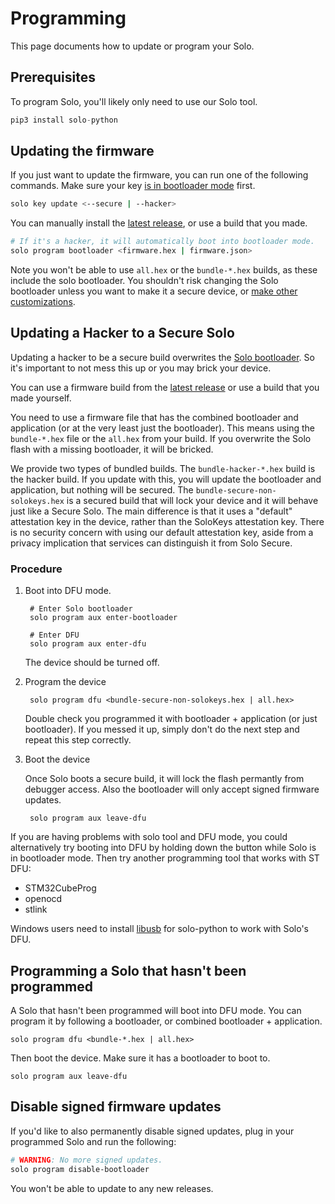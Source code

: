 # Programming

This page documents how to update or program your Solo.

## Prerequisites

To program Solo, you'll likely only need to use our Solo tool.

```python
pip3 install solo-python
```

## Updating the firmware

If you just want to update the firmware, you can run one of the following commands.
Make sure your key [is in bootloader mode](/solo/bootloader-mode#solo-bootloader) first.

```bash
solo key update <--secure | --hacker>
```

You can manually install the [latest release](https://github.com/solokeys/solo/releases), or use a build that you made.

```bash
# If it's a hacker, it will automatically boot into bootloader mode.
solo program bootloader <firmware.hex | firmware.json>
```

Note you won't be able to use `all.hex` or the `bundle-*.hex` builds, as these include the solo bootloader.  You shouldn't
risk changing the Solo bootloader unless you want to make it a secure device, or [make other customizations]().

## Updating a Hacker to a Secure Solo

Updating a hacker to be a secure build overwrites the [Solo bootloader](/solo/bootloader-mode#solo-bootloader).
So it's important to not mess this up or you may brick your device.

You can use a firmware build from the [latest release](https://github.com/solokeys/solo/releases) or use
a build that you made yourself.

You need to use a firmware file that has the combined bootloader and application (or at the very least just the bootloader).
This means using the `bundle-*.hex` file or the `all.hex` from your build.  If you overwrite the Solo flash with a missing bootloader,
it will be bricked.

We provide two types of bundled builds.  The `bundle-hacker-*.hex` build is the hacker build.  If you update with this,
you will update the bootloader and application, but nothing will be secured.  The `bundle-secure-non-solokeys.hex`
is a secured build that will lock your device and it will behave just like a Secure Solo.  The main difference is that
it uses a "default" attestation key in the device, rather than the SoloKeys attestation key.  There is no security
concern with using our default attestation key, aside from a privacy implication that services can distinguish it from Solo Secure.

### Procedure

1. Boot into DFU mode.

        # Enter Solo bootloader
        solo program aux enter-bootloader

        # Enter DFU
        solo program aux enter-dfu

    The device should be turned off.

2. Program the device

        solo program dfu <bundle-secure-non-solokeys.hex | all.hex>

    Double check you programmed it with bootloader + application (or just bootloader).
    If you messed it up, simply don't do the next step and repeat this step correctly.

3. Boot the device

    Once Solo boots a secure build, it will lock the flash permantly from debugger access.  Also the bootloader
    will only accept signed firmware updates.

        solo program aux leave-dfu

If you are having problems with solo tool and DFU mode, you could alternatively try booting into DFU
by holding down the button while Solo is in bootloader mode.  Then try another programming tool that works
with ST DFU:

* STM32CubeProg
* openocd
* stlink

Windows users need to install [libusb](https://sourceforge.net/projects/libusb-win32/files/libusb-win32-releases/1.2.6.0/)
for solo-python to work with Solo's DFU.


## Programming a Solo that hasn't been programmed

A Solo that hasn't been programmed will boot into DFU mode.  You can program
it by following a bootloader, or combined bootloader + application.

```
solo program dfu <bundle-*.hex | all.hex>
```

Then boot the device.  Make sure it has a bootloader to boot to.

```
solo program aux leave-dfu
```

## Disable signed firmware updates

If you'd like to also permanently disable signed updates, plug in your programmed Solo and run the following:

```bash
# WARNING: No more signed updates.
solo program disable-bootloader
```

You won't be able to update to any new releases.

